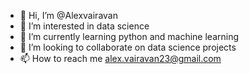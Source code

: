 - 👋 Hi, I’m @Alexvairavan
- 👀 I’m interested in data science
- 🌱 I’m currently learning python and machine learning
- 💞️ I’m looking to collaborate on data science projects
- 📫 How to reach me alex.vairavan23@gmail.com

<!---
Alexvairavan/Alexvairavan is a ✨ special ✨ repository because its `README.md` (this file) appears on your GitHub profile.
You can click the Preview link to take a look at your changes.
--->
